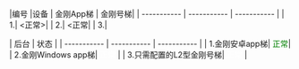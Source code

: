 |编号 |设备 | 金刚App梯 | 金刚号梯|
| ----------- | ----------- | ----------- | 
| 1.| <正常>| 
| 2.| <正常| 
| 3.| 

| 后台 | 状态 | 
| ----------- | ----------- | ----------- | 
| 1.金刚安卓app梯| <font color="green">正常</font>| 
| 2.金刚Windows app梯| <font color="White">正常</font> | 
| 3.只需配置的L2型金刚号梯| <font color="White">正常</font> | 
 
